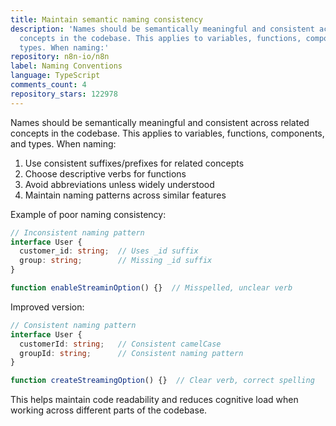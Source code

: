 ```yaml
---
title: Maintain semantic naming consistency
description: 'Names should be semantically meaningful and consistent across related
  concepts in the codebase. This applies to variables, functions, components, and
  types. When naming:'
repository: n8n-io/n8n
label: Naming Conventions
language: TypeScript
comments_count: 4
repository_stars: 122978
---
```


Names should be semantically meaningful and consistent across related concepts in the codebase. This applies to variables, functions, components, and types. When naming:

1. Use consistent suffixes/prefixes for related concepts
2. Choose descriptive verbs for functions
3. Avoid abbreviations unless widely understood
4. Maintain naming patterns across similar features

Example of poor naming consistency:
```typescript
// Inconsistent naming pattern
interface User {
  customer_id: string;  // Uses _id suffix
  group: string;        // Missing _id suffix
}

function enableStreaminOption() {}  // Misspelled, unclear verb
```

Improved version:
```typescript
// Consistent naming pattern
interface User {
  customerId: string;   // Consistent camelCase
  groupId: string;      // Consistent naming pattern
}

function createStreamingOption() {}  // Clear verb, correct spelling
```

This helps maintain code readability and reduces cognitive load when working across different parts of the codebase.